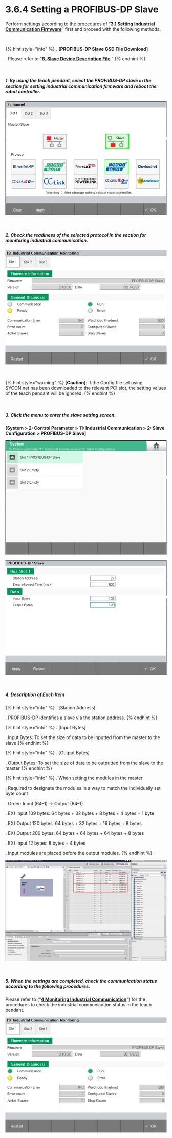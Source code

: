﻿# 3.6.4 Setting a PROFIBUS-DP Slave

Perform settings according to the procedures of “[**3.1 Setting Industrial Communication Firmware**](../../3-settings-industrial-communication/3-1-Settings-firmware.md)” first and proceed with the following methods.

<br>

{% hint style="info" %}
\.      **[PROFIBUS-DP Slave GSD File Download]**

\.      Please refer to “[**6. Slave Device Description File**](../../6-slave-config-file.md).”
{% endhint %}

<br>

##### 1. By using the teach pendant, select the PROFIBUS-DP slave in the section for setting industrial communication firmware and reboot the robot controller.

![[Figure 3.6.4-1 Firmware Setting]](<../../_assets/3-Settings-Industrial-Communication/3.6-PROFIBUS-DP/4-Slave_setting/image_1.png>) 

<br>

##### 2. Check the readiness of the selected protocol in the section for monitoring industrial communication.

![[Figure 3.6.4-2 Industrial Communication Monitoring]](<../../_assets/3-Settings-Industrial-Communication/3.6-PROFIBUS-DP/4-Slave_setting/image_2.png>) 

<br>

{% hint style="warning" %}
**\[Caution]**:  If the Config file set using SYCON.net has been downloaded to the relevant PCI slot, the setting values of the teach pendant will be ignored.
{% endhint %}

<br>

##### 3. Click the menu to enter the slave setting screen. 
**\[System > 2: Control Parameter > 11: Industrial Communication > 2: Slave Configuration >  PROFIBUS-DP Slave]**

![[Figure 3.6.4-3 Slave Setting]](<../../_assets/3-Settings-Industrial-Communication/3.6-PROFIBUS-DP/4-Slave_setting/image_3.png>) 

![[Figure 3.6.4-4 Slave Setting]](<../../_assets/3-Settings-Industrial-Communication/3.6-PROFIBUS-DP/4-Slave_setting/image_4.png>) 

<br>

##### 4. Description of Each Item

{% hint style="info" %}
\.      [Station Address]

\.      PROFIBUS-DP identifies a slave via the station address.
{% endhint %}

{% hint style="info" %}
\.      [Input Bytes]

\.      Input Bytes: To set the size of data to be inputted from the master to the slave
{% endhint %}

{% hint style="info" %}
\.      [Output Bytes]

\.      Output Bytes: To set the size of data to be outputted from the slave to the master
{% endhint %}

{% hint style="info" %}
\.      When setting the modules in the master

\.      Required to designate the modules in a way to match the individually set byte count

\.      Order: Input (64–1) -> Output (64–1)

\.      EX) Input 109 bytes: 64 bytes + 32 bytes + 8 bytes + 4 bytes + 1 byte

\.      EX) Output 120 bytes: 64 bytes + 32 bytes + 16 bytes + 8 bytes

\.      EX) Output 200 bytes: 64 bytes + 64 bytes + 64 bytes + 8 bytes

\.      EX) Input 12 bytes: 8 bytes + 4 bytes

\.      Input modules are placed before the output modules.
{% endhint %}

![[Figure 3.6.4-5 Slave Setting]](<../../_assets/3-Settings-Industrial-Communication/3.6-PROFIBUS-DP/4-Slave_setting/image_5.png>) 


<br>

##### 5. When the settings are completed, check the communication status according to the following procedures.


Please refer to (“[**4 Monitoring Industrial Communication**](../../4-monitoring-industrial-communication/README.md)”) for the procedures to check the industrial communication status in the teach pendant.

![[Figure 3.6.4-6 Industrial Communication Monitoring]](<../../_assets/3-Settings-Industrial-Communication/3.6-PROFIBUS-DP/4-Slave_setting/image_6.png>) 